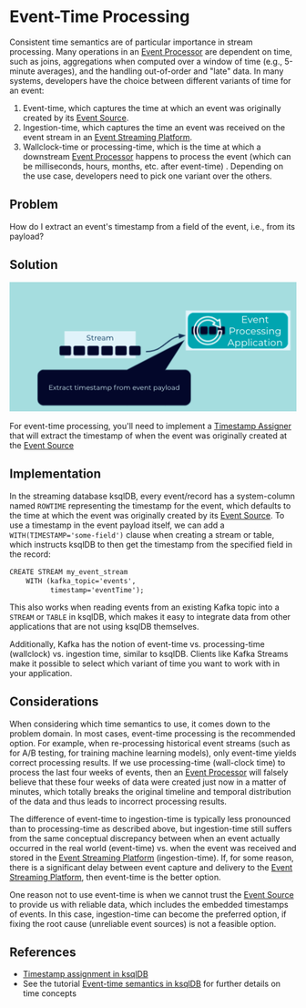 # Event-Time Processing

Consistent time semantics are of particular importance in stream processing. Many operations in an [Event Processor](../event-processing/event-processor.md) are dependent on time, such as joins, aggregations when computed over a window of time (e.g., 5-minute averages), and the handling out-of-order and "late" data. In many systems, developers have the choice between different variants of time for an event: 
1. Event-time, which captures the time at which an event was originally created by its [Event Source](../event-source/event-source.md).
2. Ingestion-time, which captures the time an event was received on the event stream in an [Event Streaming Platform](../event-processing/event-processing-application.md).
3. Wallclock-time or processing-time, which is the time at which a downstream [Event Processor](../event-processing/event-processor.md) happens to process the event (which can be milliseconds, hours, months, etc. after event-time) .
Depending on the use case, developers need to pick one variant over the others.

## Problem

How do I extract an event's timestamp from a field of the event, i.e., from its payload?

## Solution

![event-time-processing](../img/timestamp-assigner.png)

For event-time processing, you'll need to implement a [Timestamp Assigner](timestamp-assigner.md) that will extract the timestamp of when the event was originally created at the [Event Source](../event-source/event-source.md)

## Implementation

In the streaming database ksqlDB, every event/record has a system-column named `ROWTIME` representing the timestamp for the event, which defaults to the time at which the event was originally created by its [Event Source](../event-source/event-source.md).
To use a timestamp in the event payload itself, we can add a `WITH(TIMESTAMP='some-field')` clause when creating a stream or table, which instructs ksqlDB to then get the timestamp from the specified field in the record:

```
CREATE STREAM my_event_stream
    WITH (kafka_topic='events',
          timestamp='eventTime');

```

This also works when reading events from an existing Kafka topic into a `STREAM` or `TABLE` in ksqlDB, which makes it easy to integrate data from other applications that are not using ksqlDB themselves.

Additionally, Kafka has the notion of event-time vs. processing-time (wallclock) vs. ingestion time, similar to ksqlDB.  Clients like Kafka Streams make it possible to select which variant of time you want to work with in your application.

## Considerations

When considering which time semantics to use, it comes down to the problem domain. In most cases, event-time processing is the recommended option. For example, when re-processing historical event streams (such as for A/B testing, for training machine learning models), only event-time yields correct processing results. If we use processing-time (wall-clock time) to process the last four weeks of events, then an [Event Processor](../event-processing/event-processor.md) will falsely believe that these four weeks of data were created just now in a matter of minutes, which totally breaks the original timeline and temporal distribution of the data and thus leads to incorrect processing results.

The difference of event-time to ingestion-time is typically less pronounced than to processing-time as described above, but ingestion-time still suffers from the same conceptual discrepancy between when an event actually occurred in the real world (event-time) vs. when the event was received and stored in the [Event Streaming Platform](../event-processing/event-processing-application.md) (ingestion-time). If, for some reason, there is a significant delay between event capture and delivery to the [Event Streaming Platform](../event-processing/event-processing-application.md), then event-time is the better option.

One reason not to use event-time is when we cannot trust the [Event Source](../event-source/event-source.md) to provide us with reliable data, which includes the embedded timestamps of events. In this case, ingestion-time can become the preferred option, if fixing the root cause (unreliable event sources) is not a feasible option.

## References

* [Timestamp assignment in ksqlDB](https://docs.ksqldb.io/en/latest/concepts/time-and-windows-in-ksqldb-queries/#timestamp-assignment)
* See the tutorial [Event-time semantics in ksqlDB]( https://kafka-tutorials.confluent.io/time-concepts/ksql.html) for further details on time concepts
